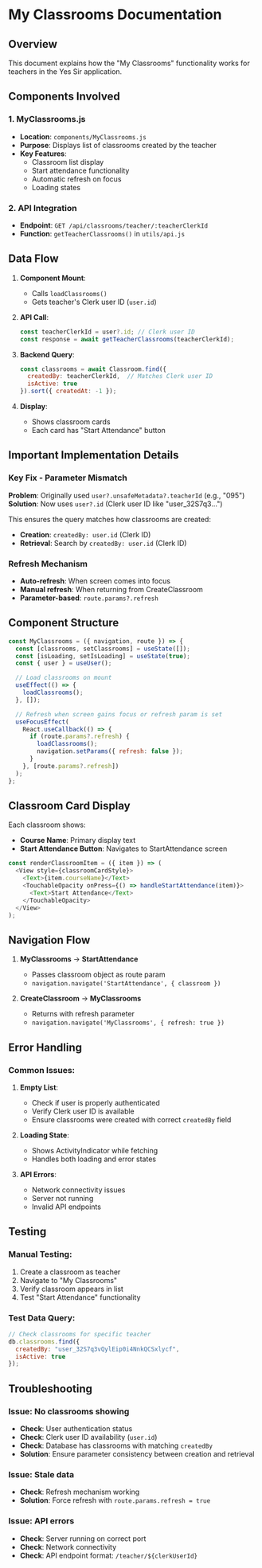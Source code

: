 # My Classrooms Documentation

## Overview
This document explains how the "My Classrooms" functionality works for teachers in the Yes Sir application.

## Components Involved

### 1. MyClassrooms.js
- **Location**: `components/MyClassrooms.js`
- **Purpose**: Displays list of classrooms created by the teacher
- **Key Features**:
  - Classroom list display
  - Start attendance functionality
  - Automatic refresh on focus
  - Loading states

### 2. API Integration
- **Endpoint**: `GET /api/classrooms/teacher/:teacherClerkId`
- **Function**: `getTeacherClassrooms()` in `utils/api.js`

## Data Flow

1. **Component Mount**:
   - Calls `loadClassrooms()`
   - Gets teacher's Clerk user ID (`user.id`)

2. **API Call**:
   ```javascript
   const teacherClerkId = user?.id; // Clerk user ID
   const response = await getTeacherClassrooms(teacherClerkId);
   ```

3. **Backend Query**:
   ```javascript
   const classrooms = await Classroom.find({ 
     createdBy: teacherClerkId,  // Matches Clerk user ID
     isActive: true 
   }).sort({ createdAt: -1 });
   ```

4. **Display**:
   - Shows classroom cards
   - Each card has "Start Attendance" button

## Important Implementation Details

### Key Fix - Parameter Mismatch
**Problem**: Originally used `user?.unsafeMetadata?.teacherId` (e.g., "095")
**Solution**: Now uses `user?.id` (Clerk user ID like "user_32S7q3...")

This ensures the query matches how classrooms are created:
- **Creation**: `createdBy: user.id` (Clerk ID)
- **Retrieval**: Search by `createdBy: user.id` (Clerk ID)

### Refresh Mechanism
- **Auto-refresh**: When screen comes into focus
- **Manual refresh**: When returning from CreateClassroom
- **Parameter-based**: `route.params?.refresh`

## Component Structure

```javascript
const MyClassrooms = ({ navigation, route }) => {
  const [classrooms, setClassrooms] = useState([]);
  const [isLoading, setIsLoading] = useState(true);
  const { user } = useUser();

  // Load classrooms on mount
  useEffect(() => {
    loadClassrooms();
  }, []);

  // Refresh when screen gains focus or refresh param is set
  useFocusEffect(
    React.useCallback(() => {
      if (route.params?.refresh) {
        loadClassrooms();
        navigation.setParams({ refresh: false });
      }
    }, [route.params?.refresh])
  );
};
```

## Classroom Card Display

Each classroom shows:
- **Course Name**: Primary display text
- **Start Attendance Button**: Navigates to StartAttendance screen

```javascript
const renderClassroomItem = ({ item }) => (
  <View style={classroomCardStyle}>
    <Text>{item.courseName}</Text>
    <TouchableOpacity onPress={() => handleStartAttendance(item)}>
      <Text>Start Attendance</Text>
    </TouchableOpacity>
  </View>
);
```

## Navigation Flow

1. **MyClassrooms** → **StartAttendance**
   - Passes classroom object as route param
   - `navigation.navigate('StartAttendance', { classroom })`

2. **CreateClassroom** → **MyClassrooms**
   - Returns with refresh parameter
   - `navigation.navigate('MyClassrooms', { refresh: true })`

## Error Handling

### Common Issues:

1. **Empty List**:
   - Check if user is properly authenticated
   - Verify Clerk user ID is available
   - Ensure classrooms were created with correct `createdBy` field

2. **Loading State**:
   - Shows ActivityIndicator while fetching
   - Handles both loading and error states

3. **API Errors**:
   - Network connectivity issues
   - Server not running
   - Invalid API endpoints

## Testing

### Manual Testing:
1. Create a classroom as teacher
2. Navigate to "My Classrooms"
3. Verify classroom appears in list
4. Test "Start Attendance" functionality

### Test Data Query:
```javascript
// Check classrooms for specific teacher
db.classrooms.find({ 
  createdBy: "user_32S7q3vQylEip0i4NnkQCSxlycf",
  isActive: true 
});
```

## Troubleshooting

### Issue: No classrooms showing
- **Check**: User authentication status
- **Check**: Clerk user ID availability (`user.id`)
- **Check**: Database has classrooms with matching `createdBy`
- **Solution**: Ensure parameter consistency between creation and retrieval

### Issue: Stale data
- **Check**: Refresh mechanism working
- **Solution**: Force refresh with `route.params.refresh = true`

### Issue: API errors
- **Check**: Server running on correct port
- **Check**: Network connectivity
- **Check**: API endpoint format: `/teacher/${clerkUserId}`
